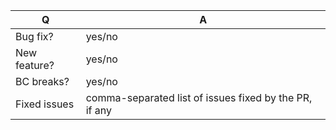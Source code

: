 | Q             | A
| ------------- | ---
| Bug fix?      | yes/no
| New feature?  | yes/no
| BC breaks?    | yes/no
| Fixed issues | comma-separated list of issues fixed by the PR, if any

<!-- please add a description here if needed -->


